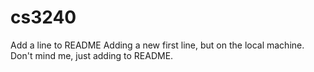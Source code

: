 # cs3240
Add a line to README
Adding a new first line, but on the local machine.
Don't mind me, just adding to README.
